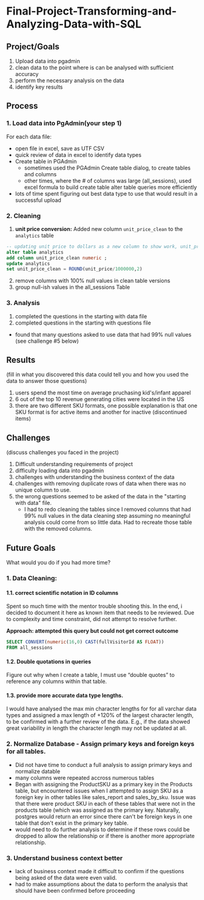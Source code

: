 # Final-Project-Transforming-and-Analyzing-Data-with-SQL

## Project/Goals
1. Upload data into pgadmin
2. clean data to the point where is can be analysed with sufficient accuracy
3. perform the necessary analysis on the data
4. identify key results


## Process
### 1. Load data into PgAdmin(your step 1)
For each data file:
* open file in excel, save as UTF CSV
* quick review of data in excel to identify data types
* Create table in PGAdmin
  * sometimes used the PGAdmin Create table dialog, to create tables and columns
  * other times, where the # of columns was large (all_sessions), used excel formula to build create table alter table queries more efficiently
* lots of time spent figuring out best data type to use that would result in a successful upload

### 2. Cleaning 
1. **unit price conversion:** Added new column `unit_price_clean` to the `analytics` table

```sql 
-- updating unit price to dollars as a new column to show work, unit_price_clean will be used in all calculations
alter table analytics 
add column unit_price_clean numeric ; 
update analytics 
set unit_price_clean = ROUND(unit_price/1000000,2)
```
2. remove columns with 100% null values in clean table versions 
3. group null-ish values in the all_sessions Table

### 3. Analysis
1. completed the questions in the starting with data file
2. completed questions in the starting with questions file
 * found that many questions asked to use data that had 99% null values (see challenge #5 below) 

## Results
(fill in what you discovered this data could tell you and how you used the data to answer those questions)

 1. users spend the most time on average pruchasing kid's/infant apparel 
 2. 6 out of the top 10 revenue generating cities were located in the US
3. there are two different SKU formats, one possible explanation is that one SKU format is for active items and another for inactive (discontinued items)

## Challenges 
(discuss challenges you faced in the project)


1. Difficult understanding requirements of project
2. difficulty loading data into pgadmin
3. challenges with understanding the business context of the data
4. challenges with removing duplicate rows of data when there was no unique column to use. 
5. the wrong questions seemed to be asked of the data in the "starting with data" file.
   * I had to redo cleaning the tables since I removed columns that had 99% null values in the data cleaning step assuming no meaningful analysis could come from so little data. Had to recreate those table with the removed columns. 


## Future Goals
What would you do if you had more time?

### 1. Data Cleaning: 
#### 1.1. correct scientific notation in ID columns
Spent so much time with the mentor trouble shooting this. In the end, i decided to document it here as known item that needs to be reviewed. Due to complexity and time constraint, did not attempt to resolve further. 

**Approach: attempted this query but could not get correct outcome** 
          
```sql 
SELECT CONVERT(numeric(16,0) CAST(fullVisitorId AS FLOAT))
FROM all_sessions 
```

#### 1.2. Double quotations in queries
Figure out why when I create a table, I must use “double quotes” to reference any columns within that table. 

#### 1.3. provide more accurate data type lengths. 
I would have analysed the max min character lengths for for all varchar data types and assigned a max length of +120% of the largest character length, to be confirmed with a further review of the data. E.g., if the data showed great variability in length the character length may not be updated at all. 

### 2. Normalize Database - Assign primary keys and foreign keys for all tables. 
* Did not have time to conduct a full analysis to assign primary keys and normalize datable
* many columns were repeated accross numerous tables 
* Began with assigning the ProductSKU as a primary key in the Products table, but encountered issues when I attempted to assign SKU as a foreign key in other tables like sales_report and sales_by_sku. 
Issue was that there were product SKU in each of these tables that were not in the products table (which was assigned as the primary key. Naturally, postgres would return an error since there can't be foreign keys in one table that don't exist in the primary key table. 
* would need to do further analysis to determine if these rows could be dropped to allow the relationship or if there is another more appropriate relationship. 

### 3. Understand business context better 
* lack of business context made it difficult to confirm if the questions being asked of the data were even valid. 
* had to make assumptions about the data to perform the analysis that should have been confirmed before proceeding 